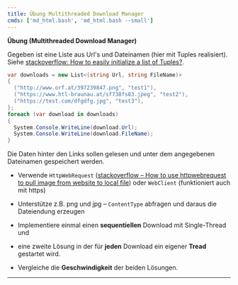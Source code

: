 ```yaml
---
title: Übung Multithreaded Download Manager
cmds: ['md_html.bash', 'md_html.bash --small']
---
```


**Übung (Multithreaded Download Manager)**

Gegeben ist eine Liste aus Url's und Dateinamen (hier mit Tuples realisiert). Siehe [stackoverflow: How to easily initialize a list of Tuples?](https://stackoverflow.com/questions/8002455/how-to-easily-initialize-a-list-of-tuples).

```csharp
var downloads = new List<(string Url, string FileName)>
{
  ("http://www.orf.at/397239847.png", "test1"),
  ("https://www.htl-braunau.at/sf738fs83.jpeg", "test2"),
  ("https://test.com/dfgdfg.jpg", "test3"),
};
foreach (var download in downloads)
{
  System.Console.WriteLine(download.Url);
  System.Console.WriteLine(download.FileName);
}
```

Die Daten hinter den Links sollen gelesen und unter dem angegebenen Dateinamen gespeichert werden.

- Verwende `HttpWebRequest` ([stackoverflow – How to use httpwebrequest to pull image from website to local file](https://stackoverflow.com/questions/2368115/how-to-use-httpwebrequest-to-pull-image-from-website-to-local-file)) oder `WebClient` (funktioniert auch mit https) 

- Unterstütze z.B. png und jpg – `ContentType` abfragen und daraus die Dateiendung erzeugen

- Implementiere einmal einen **sequentiellen** Download mit Single-Thread und 
- eine zweite Lösung in der für **jeden** Download ein eigener **Tread** gestartet wird. 
- Vergleiche die **Geschwindigkeit** der beiden Lösungen.

---

